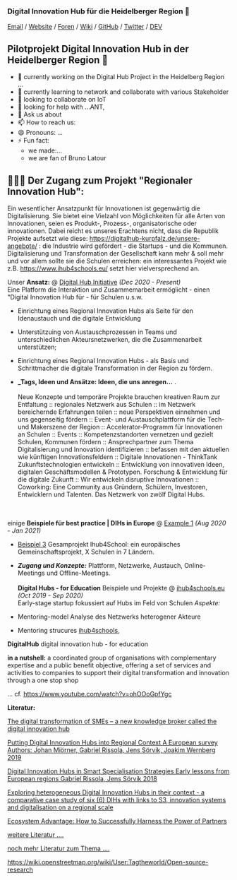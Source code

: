 ### Digital Innovation Hub für die Heidelberger Region 👋


[Email](mailto:martin.kaspar@ib.de) / [Website](https://ib-freiwilligendienste.de/job/1045/) / [Foren](https://github.com/fsj-digital/DigitalHub/discussions) / [Wiki](https://github.com/fsj-digital/DigitalHub/wiki) / [GitHub](https://github.com/fsj-digital) / [Twitter](https://twitter.com/digital__hubs) / [DEV](https://dev.to/digital_hub)


## Pilotprojekt Digital Innovation Hub in der  Heidelberger Region 👋

- 🔭  currently working on the Digital Hub Project in the Heidelberg Region ...  
- 🌱  currently learning to network and collaborate with various Stakeholder
- 👯  looking to collaborate on IoT
- 🤔  looking for help with ...ANT, 
- 💬 Ask us about 
- 📫 How to reach us:
- 😄 Pronouns: ...
- ⚡ Fun fact: 
  - we made:...
  - we are fan of Bruno Latour 


## 👩🏼‍💻 Der Zugang zum Projekt "Regionaler Innovation Hub":

Ein wesentlicher Ansatzpunkt für Innovationen ist gegenwärtig die Digitalisierung. Sie bietet eine Vielzahl von Möglichkeiten für alle Arten von Innovationen, seien es Produkt-, Prozess-, organisatorische oder innovationen. Dabei reicht es unseres Erachtens nicht, dass die Republik Projekte aufsetzt wie diese: https://digitalhub-kurpfalz.de/unsere-angebote/ : die Industrie wird gefördert - die Startups - und die Kommunen.
Digitalisierung und Transformation der Gesellschaft kann mehr & soll mehr und vor allem sollte sie die Schulen erreichen: ein interessantes Projekt wie z.B. https://www.ihub4schools.eu/ setzt hier vielversprechend an. 


Unser  **Ansatz:** @ [Digital Hub Initiative](https://www.youtube.com/watch?v=XdL7hKwE-UM&t=15s) _(Dec 2020 - Present)_ <br>
Eine Platform die Interaktion und Zusammemarbeit ermöglicht - einen "Digital Innovation Hub für - für Schulen u.s.w. 

 - Einrichtung eines Regional Innovation Hubs als Seite für den Idenaustauch und die digitale Entwicklung 
 - Unterstützuing von Austauschprozessen in Teams und unterschiedlichen Akteursnetzwerken, die die Zusammenarbeit unterstützen;
 - Einrichtung eines Regional Innovation Hubs - als Basis und Schrittmacher die digitale Transformation in der Region zu fördern. 
 
 - **_Tags, Ideen und Ansätze: Ideen, die uns anregen...** .
<br><br>
Neue Konzepte und temporäre Projekte brauchen kreativen Raum zur Entfaltung :: regionales Netzwerk aus Schulen :: im Netzwerk bereichernde Erfahrungen teilen :: neue Perspektiven einnehmen und uns gegenseitig fördern :: Event- und Austauschplattform für die Tech- und Makerszene der Region :: Accelerator-Programm für Innovationen an Schulen :: Events :: Kompetenzstandorten vernetzen und gezielt Schulen, Kommunen fördern :: Ansprechpartner zum Thema Digitalisierung und Innovation identifizieren :: 
befassen mit den aktuellen wie künftigen Innovationsfeldern :: Digitale Innovationen - ThinkTank Zukunftstechnologien entwickeln :: Entwicklung von innovativen Ideen, digitalen Geschäftsmodellen & Prototypen. Forschung & Entwicklung für die digitale Zukunft :: Wir entwickeln disruptive Innovationen :: Coworking: Eine Community aus Gründern, Schülern, Investoren, Entwicklern und Talenten. Das Netzwerk von zwölf Digital Hubs.
<br><br><br>

einige **Beispiele für best practice | DIHs in Europe** @ [Example 1](https://https://www.ihub4schools.eu) _(Aug 2020 - Jan 2021)_ <br>

  -  [Beispiel 3](https://www.ihub4schools.eu) Gesamprojekt Ihub4School: ein europäisches Gemeinschaftsprojekt, X Schulen in 7 Ländern.

  - **_Zugang und Konzepte:_** Plattform, Netzwerke, Austauch, Online-Meetings und Offline-Meetings.
<br><br>
**Digital Hubs - for Education** Beispiele und Projekte  @ [ihub4schools.eu](https://www.ihub4schools.eu) _(Oct 2019 - Sep 2020)_ <br>
Early-stage startup fokussiert auf Hubs im Feld von Schulen 
*Aspekte:* 

  - Mentoring-model  [](https://www.ihub4schools.eu) Analyse des Netzwerks heterogener Akteure 
  - Mentoring strucures  [ihub4schools]([https://github.com/meeshkan/unmock-js](https://www.ihub4schools.eu)), 

**DigitalHub**
digital innovation hub - for education


**in a nutshell:** a coordinated group of organisations with complementary expertise and a public benefit objective, offering a set of services and activities to companies to support their digital transformation and innovation through a one stop shop

... cf. https://www.youtube.com/watch?v=ohOOoGpfYgc

 **Literatur:**

[The digital transformation of SMEs – a new knowledge broker called the digital innovation hub](https://www.researchgate.net/publication/342131261_The_digital_transformation_of_SMEs_-a_new_knowledge_broker_called_the_digital_innovation_hub "Named link title")

[Putting Digital Innovation Hubs into Regional Context A European survey Authors: Johan Miörner, Gabriel Rissola, Jens Sörvik, Joakim  Wernberg 2019](https://publications.jrc.ec.europa.eu/repository/bitstream/JRC117910/jrc117910_dihs_survey_jrc_report_pubsy_online.pdf "Named link title")

[Digital Innovation Hubs in Smart Specialisation Strategies Early lessons from European regions Gabriel Rissola, Jens Sörvik 2018](https://www.researchgate.net/publication/328530001_Digital_Innovation_Hubs_in_Smart_Specialisation_Strategies "Named link title")

[Exploring heterogeneous Digital Innovation Hubs in their context - a comparative case study of six (6) DIHs with links to S3, innovation systems and digitalisation on a regional scale](https://www.researchgate.net/publication/336115378_Exploring_heterogeneous_Digital_Innovation_Hubs_in_their_context_-_a_comparative_case_study_of_six_6_DIHs_with_links_to_S3_innovation_systems_and_digitalisation_on_a_regional_scale "Named link title")

[Ecosystem Advantage: How to Successfully Harness the Power of Partners](https://www.researchgate.net/publication/259729356_Ecosystem_Advantage_How_to_Successfully_Harness_the_Power_of_Partners#:~:text=This%20article%20describes%20six%20keys,and%20engineering%20effective%20ways%20to "Ecosystem Advantage: How to Successfully Harness the Power of Partners")


[weitere Literatur ....](https://wiki.openstreetmap.org/wiki/User:Tagtheworld/_Digital_Hubs: "Digital Hubs")

[ noch mehr Literatur zum Thema  ....](https://wiki.openstreetmap.org/wiki/User:Tagtheworld/Open-source-research
 "Open Source Forschung  - am MIT ein Auszug ")

https://wiki.openstreetmap.org/wiki/User:Tagtheworld/Open-source-research
